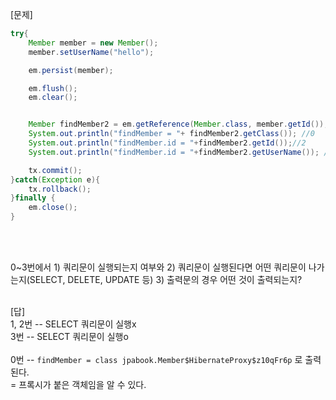 [문제]<br/>
```java
try{
    Member member = new Member();
    member.setUserName("hello");

    em.persist(member);

    em.flush();
    em.clear();


    Member findMember2 = em.getReference(Member.class, member.getId());//1
    System.out.println("findMember = "+ findMember2.getClass()); //0
    System.out.println("findMember.id = "+findMember2.getId());//2
    System.out.println("findMember.id = "+findMember2.getUserName()); //3

    tx.commit();
}catch(Exception e){
    tx.rollback();
}finally {
    em.close();
}
```
<br/>
<br/>

0~3번에서 1) 쿼리문이 실행되는지 여부와 2) 쿼리문이 실행된다면 어떤 쿼리문이 나가는지(SELECT, DELETE, UPDATE 등) 3) 출력문의 경우 어떤 것이 출력되는지?
<BR/>
<BR/>

[답]<br/>
1, 2번 -- SELECT 쿼리문이 실행x<br/>
3번 -- SELECT 쿼리문이 실행o<Br/>
<br/>
0번 -- `findMember = class jpabook.Member$HibernateProxy$z10qFr6p` 로 출력된다.<br/>
= 프록시가 붙은 객체임을 알 수 있다.